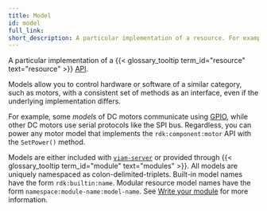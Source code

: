 ```yaml
---
title: Model
id: model
full_link:
short_description: A particular implementation of a resource. For example, UR5e is a model of the arm component API.
---
```


A particular implementation of a {{< glossary_tooltip term_id="resource" text="resource" >}} [API](/dev/reference/apis/).

Models allow you to control hardware or software of a similar category, such as motors, with a consistent set of methods as an interface, even if the underlying implementation differs.

For example, some _models_ of DC motors communicate using [GPIO](/operate/reference/components/board/), while other DC motors use serial protocols like the SPI bus.
Regardless, you can power any motor model that implements the `rdk:component:motor` API with the `SetPower()` method.

Models are either included with [`viam-server`](/operate/reference/viam-server/) or provided through {{< glossary_tooltip term_id="module" text="modules" >}}.
All models are uniquely namespaced as colon-delimited-triplets.
Built-in model names have the form `rdk:builtin:name`.
Modular resource model names have the form `namespace:module-name:model-name`.
See [Write your module](/operate/get-started/other-hardware/create-module/#write-your-module) for more information.
